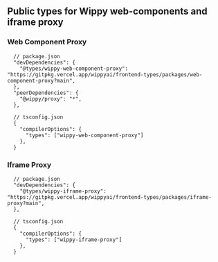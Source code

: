## Public types for Wippy web-components and iframe proxy

### Web Component Proxy

```
  // package.json
  "devDependencies": {
    "@types/wippy-web-component-proxy": "https://gitpkg.vercel.app/wippyai/frontend-types/packages/web-component-proxy?main",
  },
  "peerDependencies": {
    "@wippy/proxy": "*",
  },
```

```
  // tsconfig.json
  {
    "compilerOptions": {
      "types": ["wippy-web-component-proxy"]
    },
  }
```

### Iframe Proxy

```
  // package.json
  "devDependencies": {
    "@types/wippy-iframe-proxy": "https://gitpkg.vercel.app/wippyai/frontend-types/packages/iframe-proxy?main",
  },
```

```
  // tsconfig.json
  {
    "compilerOptions": {
      "types": ["wippy-iframe-proxy"]
    },
  }
``` 
